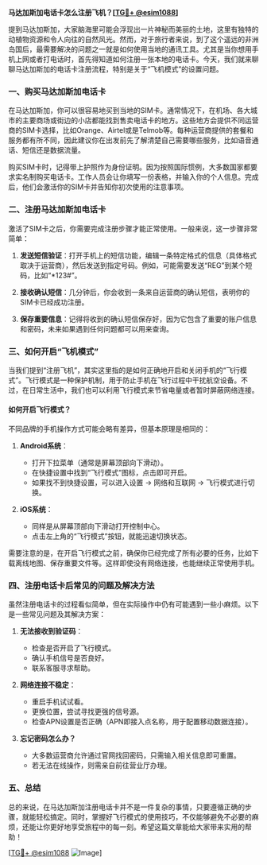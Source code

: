 **马达加斯加电话卡怎么注册飞机？[[TG💪+ @esim1088](https://t.me/s/esim1088)]**

提到马达加斯加，大家脑海里可能会浮现出一片神秘而美丽的土地，这里有独特的动植物资源和令人向往的自然风光。然而，对于旅行者来说，到了这个遥远的非洲岛国后，最需要解决的问题之一就是如何使用当地的通讯工具。尤其是当你想用手机上网或者打电话时，首先得知道如何注册一张本地的电话卡。今天，我们就来聊聊马达加斯加的电话卡注册流程，特别是关于“飞机模式”的设置问题。

### 一、购买马达加斯加电话卡

在马达加斯加，你可以很容易地买到当地的SIM卡。通常情况下，在机场、各大城市的主要商场或街边的小店都能找到售卖电话卡的地方。这些地方会提供不同运营商的SIM卡选择，比如Orange、Airtel或是Telmob等。每种运营商提供的套餐和服务都有所不同，因此建议你在出发前先了解清楚自己需要哪些服务，比如语音通话、短信还是数据流量。

购买SIM卡时，记得带上护照作为身份证明。因为按照国际惯例，大多数国家都要求实名制购买电话卡。工作人员会让你填写一份表格，并输入你的个人信息。完成后，他们会激活你的SIM卡并告知你初次使用的注意事项。

### 二、注册马达加斯加电话卡

激活了SIM卡之后，你需要完成注册步骤才能正常使用。一般来说，这一步骤非常简单：

1. **发送短信验证**：打开手机上的短信功能，编辑一条特定格式的信息（具体格式取决于运营商），然后发送到指定号码。例如，可能需要发送“REG”到某个短码，比如“*123#”。
   
2. **接收确认短信**：几分钟后，你会收到一条来自运营商的确认短信，表明你的SIM卡已经成功注册。

3. **保存重要信息**：记得将收到的确认短信保存好，因为它包含了重要的账户信息和密码，未来如果遇到任何问题都可以用来查询。

### 三、如何开启“飞机模式”

当我们提到“注册飞机”，其实这里指的是如何正确地开启和关闭手机的“飞行模式”。飞行模式是一种保护机制，用于防止手机在飞行过程中干扰航空设备。不过，在日常生活中，我们也可以利用飞行模式来节省电量或者暂时屏蔽网络连接。

#### 如何开启飞行模式？

不同品牌的手机操作方式可能会略有差异，但基本原理是相同的：

1. **Android系统**：
   - 打开下拉菜单（通常是屏幕顶部向下滑动）。
   - 在快捷设置中找到“飞行模式”图标，点击即可开启。
   - 如果找不到快捷设置，可以进入设置 -> 网络和互联网 -> 飞行模式进行切换。

2. **iOS系统**：
   - 同样是从屏幕顶部向下滑动打开控制中心。
   - 点击左上角的“飞行模式”按钮，就能迅速切换状态。

需要注意的是，在开启飞行模式之前，确保你已经完成了所有必要的任务，比如下载离线地图、保存重要文件等。这样即使没有网络连接，也能继续正常使用手机。

### 四、注册电话卡后常见的问题及解决方法

虽然注册电话卡的过程看似简单，但在实际操作中仍有可能遇到一些小麻烦。以下是一些常见问题及其解决方案：

1. **无法接收到验证码**：
   - 检查是否开启了飞行模式。
   - 确认手机信号是否良好。
   - 联系客服寻求帮助。

2. **网络连接不稳定**：
   - 重启手机试试看。
   - 更换位置，尝试寻找更强的信号源。
   - 检查APN设置是否正确（APN即接入点名称，用于配置移动数据连接）。

3. **忘记密码怎么办？**
   - 大多数运营商允许通过官网找回密码，只需输入相关信息即可重置。
   - 若无法在线操作，则需亲自前往营业厅办理。

### 五、总结

总的来说，在马达加斯加注册电话卡并不是一件复杂的事情，只要遵循正确的步骤，就能轻松搞定。同时，掌握好飞行模式的使用技巧，不仅能够避免不必要的麻烦，还能让你更好地享受旅程中的每一刻。希望这篇文章能给大家带来实用的帮助！

[[TG💪+ @esim1088](https://t.me/s/esim1088) ![Image](https://i.postimg.cc/4NQfJmqS/Snipaste-2025-05-13-00-14-12.png)]